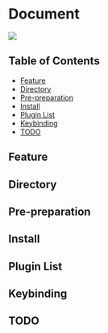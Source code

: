 # Document

![](https://p6-juejin.byteimg.com/tos-cn-i-k3u1fbpfcp/ff7679f79d4344518c1ea2c5c5c4b621~tplv-k3u1fbpfcp-watermark.image)

## Table of Contents

<!-- vim-markdown-toc GFM -->

* [Feature](#feature)
* [Directory](#directory)
* [Pre-preparation](#pre-preparation)
* [Install](#install)
* [Plugin List](#plugin-list)
* [Keybinding](#keybinding)
* [TODO](#todo)

<!-- vim-markdown-toc -->

## Feature

## Directory

## Pre-preparation

## Install

## Plugin List

## Keybinding

## TODO
